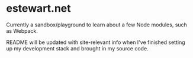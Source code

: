 # estewart.net
Currently a sandbox/playground to learn about a few Node modules, such as Webpack.

README will be updated with site-relevant info when I've finished setting up
my development stack and brought in my source code.

